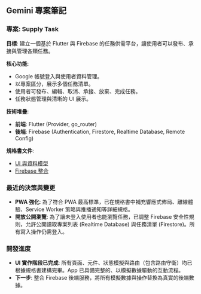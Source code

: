 ## Gemini 專案筆記

### 專案: Supply Task

**目標**: 建立一個基於 Flutter 與 Firebase 的任務供需平台，讓使用者可以發布、承接與管理各類任務。

**核心功能**:
- Google 帳號登入與使用者資料管理。
- 以專案區分，展示多個任務清單。
- 使用者可發布、編輯、取消、承接、放棄、完成任務。
- 任務狀態管理與清晰的 UI 展示。

**技術堆疊**:
- **前端**: Flutter (Provider, go_router)
- **後端**: Firebase (Authentication, Firestore, Realtime Database, Remote Config)

**規格書文件**:
- [UI 與資料模型](./docs/specs/1-supply-ui.md)
- [Firebase 整合](./docs/specs/2-supply-firebase.md)

### 最近的決策與變更

- **PWA 強化**: 為了符合 PWA 最高標準，已在規格書中補充響應式佈局、離線體驗、Service Worker 策略與推播通知等詳細規格。
- **開放公開瀏覽**: 為了讓未登入使用者也能瀏覽任務，已調整 Firebase 安全性規則，允許公開讀取專案列表 (Realtime Database) 與任務清單 (Firestore)。所有寫入操作仍需登入。

### 開發進度

- **UI 實作階段已完成**: 所有頁面、元件、狀態模擬與路由（包含路由守衛）均已根據規格書建構完畢。App 已具備完整的、以模擬數據驅動的互動流程。
- **下一步**: 整合 Firebase 後端服務，將所有模擬數據與操作替換為真實的後端數據。
